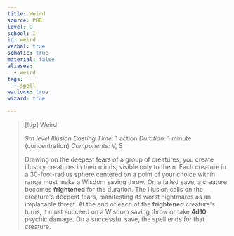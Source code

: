 ```yaml
---
title: Weird
source: PHB
level: 9
school: I
id: weird
verbal: true
somatic: true
material: false
aliases:
  - weird
tags:
  - spell
warlock: true
wizard: true

---
```

>[!tip] Weird
>
> *9th level Illusion*
> *Casting Time:* 1 action
> *Duration:* 1 minute (concentration)
> *Components:* V, S
>
>Drawing on the deepest fears of a group of creatures, you create illusory creatures in their minds, visible only to them. Each creature in a 30-foot-radius sphere centered on a point of your choice within range must make a Wisdom saving throw. On a failed save, a creature becomes **frightened** for the duration. The illusion calls on the creature's deepest fears, manifesting its worst nightmares as an implacable threat. At the end of each of the **frightened** creature's turns, it must succeed on a Wisdom saving throw or take **4d10** psychic damage. On a successful save, the spell ends for that creature.
>

